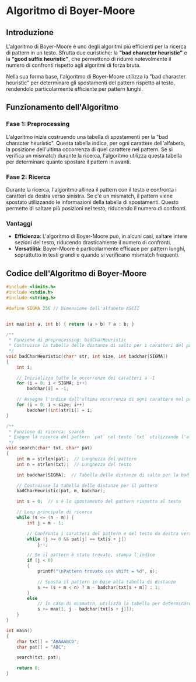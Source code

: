 # Algoritmo di Boyer-Moore

## Introduzione

L'algoritmo di Boyer-Moore è uno degli algoritmi più efficienti per la ricerca di pattern in un testo. Sfrutta due euristiche: la **"bad character heuristic"** e la **"good suffix heuristic"**, che permettono di ridurre notevolmente il numero di confronti rispetto agli algoritmi di forza bruta. 

Nella sua forma base, l'algoritmo di Boyer-Moore utilizza la "bad character heuristic" per determinare gli spostamenti del pattern rispetto al testo, rendendolo particolarmente efficiente per pattern lunghi.

## Funzionamento dell'Algoritmo

### Fase 1: Preprocessing

L'algoritmo inizia costruendo una tabella di spostamenti per la "bad character heuristic". Questa tabella indica, per ogni carattere dell'alfabeto, la posizione dell'ultima occorrenza di quel carattere nel pattern. Se si verifica un mismatch durante la ricerca, l'algoritmo utilizza questa tabella per determinare quanto spostare il pattern in avanti.

### Fase 2: Ricerca

Durante la ricerca, l'algoritmo allinea il pattern con il testo e confronta i caratteri da destra verso sinistra. Se c'è un mismatch, il pattern viene spostato utilizzando le informazioni della tabella di spostamenti. Questo permette di saltare più posizioni nel testo, riducendo il numero di confronti.

### Vantaggi

- **Efficienza**: L'algoritmo di Boyer-Moore può, in alcuni casi, saltare intere sezioni del testo, riducendo drasticamente il numero di confronti.
- **Versatilità**: Boyer-Moore è particolarmente efficace per pattern lunghi, soprattutto in testi grandi e quando si verificano mismatch frequenti.

## Codice dell'Algoritmo di Boyer-Moore

```c
#include <limits.h>
#include <stdio.h>
#include <string.h>

#define SIGMA 256 // Dimensione dell'alfabeto ASCII


int max(int a, int b) { return (a > b) ? a : b; }

/**
 * Funzione di preprocessing: badCharHeuristic
 * Costruisce la tabella delle distanze di salto per i caratteri del pattern.
 */
void badCharHeuristic(char* str, int size, int badchar[SIGMA])
{
    int i;

    // Inizializza tutte le occorrenze dei caratteri a -1
    for (i = 0; i < SIGMA; i++)
        badchar[i] = -1;

    // Assegna l'indice dell'ultima occorrenza di ogni carattere nel pattern
    for (i = 0; i < size; i++)
        badchar[(int)str[i]] = i;
}

/**
 * Funzione di ricerca: search
 * Esegue la ricerca del pattern `pat` nel testo `txt` utilizzando l'algoritmo di Boyer-Moore.
 */
void search(char* txt, char* pat)
{
    int m = strlen(pat);  // Lunghezza del pattern
    int n = strlen(txt);  // Lunghezza del testo

    int badchar[SIGMA];  // Tabella delle distanze di salto per la bad character heuristic

    // Costruisce la tabella delle distanze per il pattern
    badCharHeuristic(pat, m, badchar);

    int s = 0;  // s è lo spostamento del pattern rispetto al testo

    // Loop principale di ricerca
    while (s <= (n - m)) {
        int j = m - 1;

        // Confronta i caratteri del pattern e del testo da destra verso sinistra
        while (j >= 0 && pat[j] == txt[s + j])
            j--;

        // Se il pattern è stato trovato, stampa l'indice
        if (j < 0) 
        {
            printf("\nPattern trovato con shift = %d", s);

            // Sposta il pattern in base alla tabella di distanze
            s += (s + m < n) ? m - badchar[txt[s + m]] : 1;
        }
        else
            // In caso di mismatch, utilizza la tabella per determinare lo spostamento
            s += max(1, j - badchar[txt[s + j]]);
    }
}

int main()
{
    char txt[] = "ABAAABCD";
    char pat[] = "ABC";

    search(txt, pat);

    return 0;
}
```